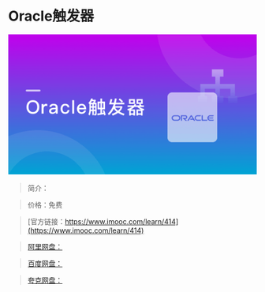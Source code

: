 # Oracle触发器

![img](../../assets/5fe442e6000181f305400304.jpg)

> 简介：

> 价格：免费

> [官方链接：https://www.imooc.com/learn/414](https://www.imooc.com/learn/414)

> [阿里网盘：]()

> [百度网盘：]()

> [夸克网盘：]()
